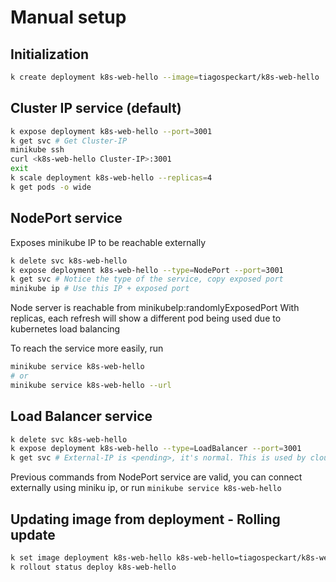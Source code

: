 # Manual setup

## Initialization

```bash
k create deployment k8s-web-hello --image=tiagospeckart/k8s-web-hello
```

## Cluster IP service (default)

```bash
k expose deployment k8s-web-hello --port=3001
k get svc # Get Cluster-IP
minikube ssh
curl <k8s-web-hello Cluster-IP>:3001
exit
k scale deployment k8s-web-hello --replicas=4 
k get pods -o wide
```

## NodePort service

Exposes minikube IP to be reachable externally

```bash
k delete svc k8s-web-hello
k expose deployment k8s-web-hello --type=NodePort --port=3001
k get svc # Notice the type of the service, copy exposed port
minikube ip # Use this IP + exposed port
```

Node server is reachable from minikubeIp:randomlyExposedPort
With replicas, each refresh will show a different pod being used due to kubernetes load balancing

To reach the service more easily, run
```bash
minikube service k8s-web-hello
# or 
minikube service k8s-web-hello --url
```

## Load Balancer service

```bash
k delete svc k8s-web-hello
k expose deployment k8s-web-hello --type=LoadBalancer --port=3001
k get svc # External-IP is <pending>, it's normal. This is used by cloud providers
```

Previous commands from NodePort service are valid, you can connect externally using miniku ip, or run `minikube service k8s-web-hello`

## Updating image from deployment - Rolling update

```bash
k set image deployment k8s-web-hello k8s-web-hello=tiagospeckart/k8s-web-hello:2.0.0
k rollout status deploy k8s-web-hello
```